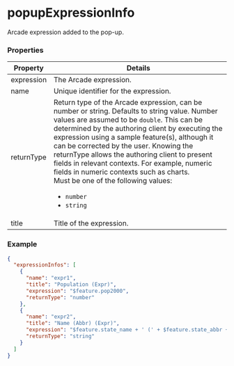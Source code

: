 # popupExpressionInfo

Arcade expression added to the pop-up.

### Properties

| Property | Details
| --- | ---
| expression | The Arcade expression.
| name | Unique identifier for the expression.
| returnType | Return type of the Arcade expression, can be number or string. Defaults to string value. Number values are assumed to be `double`. This can be determined by the authoring client by executing the expression using a sample feature(s), although it can be corrected by the user. Knowing the returnType allows the authoring client to present fields in relevant contexts. For example, numeric fields in numeric contexts such as charts.<br>Must be one of the following values:<ul><li>`number`</li><li>`string`</li></ul>
| title | Title of the expression.


### Example

```json
{
  "expressionInfos": [
    {
      "name": "expr1",
      "title": "Population (Expr)",
      "expression": "$feature.pop2000",
      "returnType": "number"
    },
    {
      "name": "expr2",
      "title": "Name (Abbr) (Expr)",
      "expression": "$feature.state_name + ' (' + $feature.state_abbr + ')'",
      "returnType": "string"
    }
  ]
}
```

